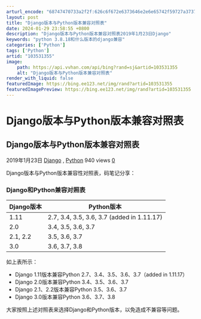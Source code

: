 ```yaml
---
arturl_encode: "68747470733a2f2f:626c6f672e6373646e2e6e65742f59727a373734363332312f:61727469636c652f64657461696c732f313033353331333535"
layout: post
title: "Django版本与Python版本兼容对照表"
date: 2024-01-29 23:58:55 +0800
description: "Django版本与Python版本兼容对照表2019年1月23日Django"
keywords: "python 3.8.18和什么版本的django兼容"
categories: ['Python']
tags: ['Python']
artid: "103531355"
image:
    path: https://api.vvhan.com/api/bing?rand=sj&artid=103531355
    alt: "Django版本与Python版本兼容对照表"
render_with_liquid: false
featuredImage: https://bing.ee123.net/img/rand?artid=103531355
featuredImagePreview: https://bing.ee123.net/img/rand?artid=103531355
---
```


# Django版本与Python版本兼容对照表

## Django版本与Python版本兼容对照表

2019年1月23日
[Django](http://www.mabiji.com/django)
,
[Python](http://www.mabiji.com/python)
940 views
[0](http://www.mabiji.com/python/django-python.html#respond)

Django版本与Python版本兼容性对照表，码笔记分享：

### Django和Python兼容对照表

| Django版本 | Python版本 |
| --- | --- |
| 1.11 | 2.7, 3.4, 3.5, 3.6, 3.7 (added in 1.11.17) |
| 2.0 | 3.4, 3.5, 3.6, 3.7 |
| 2.1, 2.2 | 3.5, 3.6, 3.7 |
| 3.0 | 3.6, 3.7, 3.8 |

如上表所示：

* Django 1.11版本兼容Python 2.7、3.4、3.5、3.6、3.7（added in 1.11.17）
* Django 2.0版本兼容Python 3.4、3.5、3.6、3.7
* Django 2.1、2.2版本兼容Python 3.5、3.6、3.7
* Django 3.0版本兼容Python 3.6、3.7、3.8

大家按照上述对照表来选择Django和Python版本，以免造成不兼容等问题。